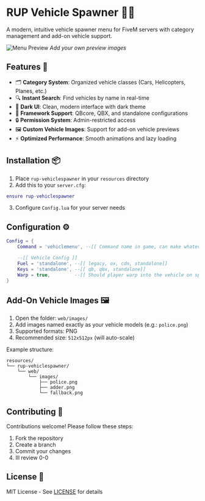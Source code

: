 # RUP Vehicle Spawner 🚗✨

A modern, intuitive vehicle spawner menu for FiveM servers with category management and add-on vehicle support.

![Menu Preview](./web/images/menu_preview.jpg) *Add your own preview images*

## Features 🌟
- 🗂️ **Category System**: Organized vehicle classes (Cars, Helicopters, Planes, etc.)
- 🔍 **Instant Search**: Find vehicles by name in real-time
- 🎨 **Dark UI**: Clean, modern interface with dark theme
- 🔑 **Framework Support**: QBcore, QBX, and standalone configurations
- 🔒 **Permission System**: Admin-restricted access
- 🖼️ **Custom Vehicle Images**: Support for add-on vehicle previews
- ⚡ **Optimized Performance**: Smooth animations and lazy loading

## Installation 📦
1. Place `rup-vehiclespawner` in your `resources` directory
2. Add this to your `server.cfg`:
```lua
ensure rup-vehiclespawner
```
3. Configure `Config.lua` for your server needs

## Configuration ⚙️
```lua
Config = {
    Command = 'vehiclemenu', --[[ Command name in game, can make whatever 0-0 ]]

    --[[ Vehicle Config ]]
    Fuel = 'standalone', --[[ legacy, ox, cdn, standalone]]
    Keys = 'standalone', --[[ qb, qbx, standalone]]
    Warp = true,         --[[ Should player warp into the vehicle on spawn, recommend keeping true :P ]]
}
```

## Add-On Vehicle Images 🖼️
1. Open the folder: `web/images/`
2. Add images named exactly as your vehicle models (e.g.: `police.png`)
3. Supported formats: PNG
4. Recommended size: `512x512px` (will auto-scale)

Example structure:
```
resources/
└── rup-vehiclespawner/
    └── web/
        └── images/
            ├── police.png
            ├── adder.png
            └── fallback.png
```

## Contributing 🤝
Contributions welcome! Please follow these steps:
1. Fork the repository
2. Create a branch
3. Commit your changes
4. Ill review 0-0

## License 📄
MIT License - See [LICENSE](LICENSE) for details
